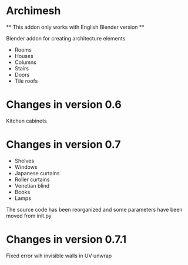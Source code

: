 Archimesh
=======

** This addon only works with English Blender version **

Blender addon for creating architecture elements.

- Rooms
- Houses
- Columns
- Stairs
- Doors
- Tile roofs

Changes in version 0.6
=============================
Kitchen cabinets

Changes in version 0.7
=============================
- Shelves
- Windows
- Japanese curtains
- Roller curtains
- Venetian blind
- Books
- Lamps

The source code has been reorganized and some parameters have been moved from init.py

Changes in version 0.7.1
=============================
Fixed error wih invisible walls in UV unwrap